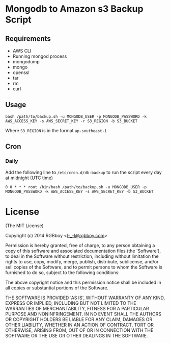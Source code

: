 # Mongodb to Amazon s3 Backup Script

## Requirements
* AWS CLI
* Running mongod process
* mongodump
* mongo
* openssl
* tar
* rm
* curl

## Usage

`bash /path/to/backup.sh -u MONGODB_USER -p MONGODB_PASSWORD -k AWS_ACCESS_KEY -s AWS_SECRET_KEY -r S3_REGION -b S3_BUCKET`

Where `S3_REGION` is in the format `ap-southeast-1`

## Cron

### Daily

Add the following line to `/etc/cron.d/db-backup` to run the script every day at midnight (UTC time) 

    0 0 * * * root /bin/bash /path/to/backup.sh -u MONGODB_USER -p MONGODB_PASSWORD -k AWS_ACCESS_KEY -s AWS_SECRET_KEY -b S3_BUCKET

# License 

(The MIT License)

Copyright (c) 2014 RGBboy &lt;l-_-l@rgbboy.com&gt;

Permission is hereby granted, free of charge, to any person obtaining
a copy of this software and associated documentation files (the
'Software'), to deal in the Software without restriction, including
without limitation the rights to use, copy, modify, merge, publish,
distribute, sublicense, and/or sell copies of the Software, and to
permit persons to whom the Software is furnished to do so, subject to
the following conditions:

The above copyright notice and this permission notice shall be
included in all copies or substantial portions of the Software.

THE SOFTWARE IS PROVIDED 'AS IS', WITHOUT WARRANTY OF ANY KIND,
EXPRESS OR IMPLIED, INCLUDING BUT NOT LIMITED TO THE WARRANTIES OF
MERCHANTABILITY, FITNESS FOR A PARTICULAR PURPOSE AND NONINFRINGEMENT.
IN NO EVENT SHALL THE AUTHORS OR COPYRIGHT HOLDERS BE LIABLE FOR ANY
CLAIM, DAMAGES OR OTHER LIABILITY, WHETHER IN AN ACTION OF CONTRACT,
TORT OR OTHERWISE, ARISING FROM, OUT OF OR IN CONNECTION WITH THE
SOFTWARE OR THE USE OR OTHER DEALINGS IN THE SOFTWARE.
